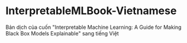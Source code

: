 # InterpretableMLBook-Vietnamese
Bản dịch của cuốn "Interpretable Machine Learning: A Guide for Making Black Box Models Explainable" sang tiếng Việt

